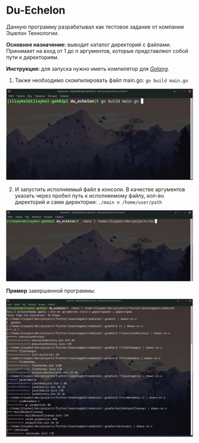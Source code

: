 ﻿# Du-Echelon
 
Данную программу разрабатывал как тестовое задание от компании Эшелон Технологии.

**Основное назначение:** выводит каталог директорий с файлами. Принимает на вход от 1 до n аргументов, которые представляют собой пути к директориям.

**Инструкция:** для запуска нужно иметь компилятор для *[Golang](https://go.dev/dl/)*.

1. Также необходимо скомпилировать файл main.go:
`go build main.go`

![go build main.go](/img/go_build.png "go build")

2. И запустить исполняемый файл в консоли. В качестве аргументов указать через пробел путь к исполняемому файлу, кол-во директорий и сами директории:
`./main n /home/user/path`

![./main n /home/user/path](/img/go_run.png "go run")

**Пример** завершенной программы:

![total](/img/total.png "total")
